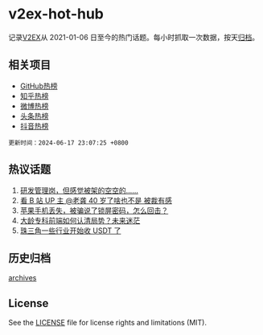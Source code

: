 # v2ex-hot-hub

 记录[V2EX](https://www.v2ex.com/)从 2021-01-06 日至今的热门话题。每小时抓取一次数据，按天[归档](archives)。
 
 ## 相关项目

- [GitHub热榜](https://github.com/snaildev/github-hot-hub)
- [知乎热榜](https://github.com/snaildev/zhihu-hot-hub)
- [微博热榜](https://github.com/snaildev/weibo-hot-hub)
- [头条热榜](https://github.com/snaildev/toutiao-hot-hub)
- [抖音热榜](https://github.com/snaildev/douyin-hot-hub)


 `更新时间：2024-06-17 23:07:25 +0800`

## 热议话题

1. [研发管理岗，但感觉被架的空空的……](https://www.v2ex.com/t/1050077)
1. [看 B 站 UP 主 @老龚 40 岁了啥也不是 被裁有感](https://www.v2ex.com/t/1050099)
1. [苹果手机丢失，被骗说了锁屏密码，怎么回击？](https://www.v2ex.com/t/1050038)
1. [大龄专科前端如何认清局势？未来迷茫](https://www.v2ex.com/t/1050086)
1. [珠三角一些行业开始收 USDT 了](https://www.v2ex.com/t/1050172)

## 历史归档

[archives](archives)

## License

See the [LICENSE](LICENSE) file for license rights and limitations (MIT).
